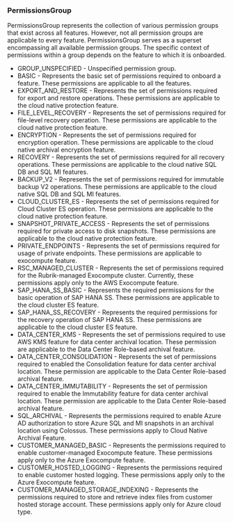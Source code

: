 ### PermissionsGroup
PermissionsGroup represents the collection of various permission groups that
exist across all features. However, not all permission groups are applicable
to every feature. PermissionsGroup serves as a superset encompassing all
available permission groups. The specific context of permissions within a
group depends on the feature to which it is onboarded.

- GROUP_UNSPECIFIED - Unspecified permission group.
- BASIC - Represents the basic set of permissions required to onboard a feature.
These permissions are applicable to all the features.
- EXPORT_AND_RESTORE - Represents the set of permissions required for export and restore
operations. These permissions are applicable to the cloud native
protection feature.
- FILE_LEVEL_RECOVERY - Represents the set of permissions required for file-level recovery
operation. These permissions are applicable to the cloud native
protection feature.
- ENCRYPTION - Represents the set of permissions required for encryption
operation. These permissions are applicable to the cloud native archival
encryption feature.
- RECOVERY - Represents the set of permissions required for all recovery
operations. These permissions are applicable to the cloud native
SQL DB and SQL MI features.
- BACKUP_V2 - Represents the set of permissions required for immutable backup V2
operations. These permissions are applicable to the cloud native SQL DB
and SQL MI features.
- CLOUD_CLUSTER_ES - Represents the set of permissions required for Cloud Cluster ES
operation. These permissions are applicable to the cloud native
protection feature.
- SNAPSHOT_PRIVATE_ACCESS - Represents the set of permissions required for private access to disk
snapshots. These permissions are applicable to the cloud native
protection feature.
- PRIVATE_ENDPOINTS - Represents the set of permissions required for usage of private
endpoints. These permissions are applicable to exocompute feature.
- RSC_MANAGED_CLUSTER - Represents the set of permissions required for the Rubrik-managed
Exocompute cluster. Currently, these permissions apply only to the
AWS Exocompute feature.
- SAP_HANA_SS_BASIC - Represents the required permissions for the basic operation of
SAP HANA SS. These permissions are applicable to the cloud cluster ES
feature.
- SAP_HANA_SS_RECOVERY - Represents the required permissions for the recovery operation of
SAP HANA SS. These permissions are applicable to the cloud cluster ES
feature.
- DATA_CENTER_KMS - Represents the set of permissions required to use AWS KMS feature for
data center archival location.
These permission are applicable to the Data Center Role-based archival
feature.
- DATA_CENTER_CONSOLIDATION - Represents the set of permissions required to enabled the Consolidation
feature for data center archival location.
These permission are applicable to the Data Center Role-based archival
feature.
- DATA_CENTER_IMMUTABILITY - Represents the set of permission required to enable the Immutability feature
for data center archival location.
These permission are applicable to the Data Center Role-based archival
feature.
- SQL_ARCHIVAL - Represents the permissions required to enable Azure AD authorization to
store Azure SQL and MI snapshots in an archival location using Colossus.
These permissions apply to Cloud Native Archival Feature.
- CUSTOMER_MANAGED_BASIC - Represents the permissions required to enable customer-managed Exocompute feature.
These permissions apply only to the Azure Exocompute feature.
- CUSTOMER_HOSTED_LOGGING - Represents the permissions required to enable customer hosted logging.
These permissions apply only to the Azure Exocompute feature.
- CUSTOMER_MANAGED_STORAGE_INDEXING - Represents the permissions required to store and retrieve index files
from customer hosted storage account.
These permissions apply only for Azure cloud type.
